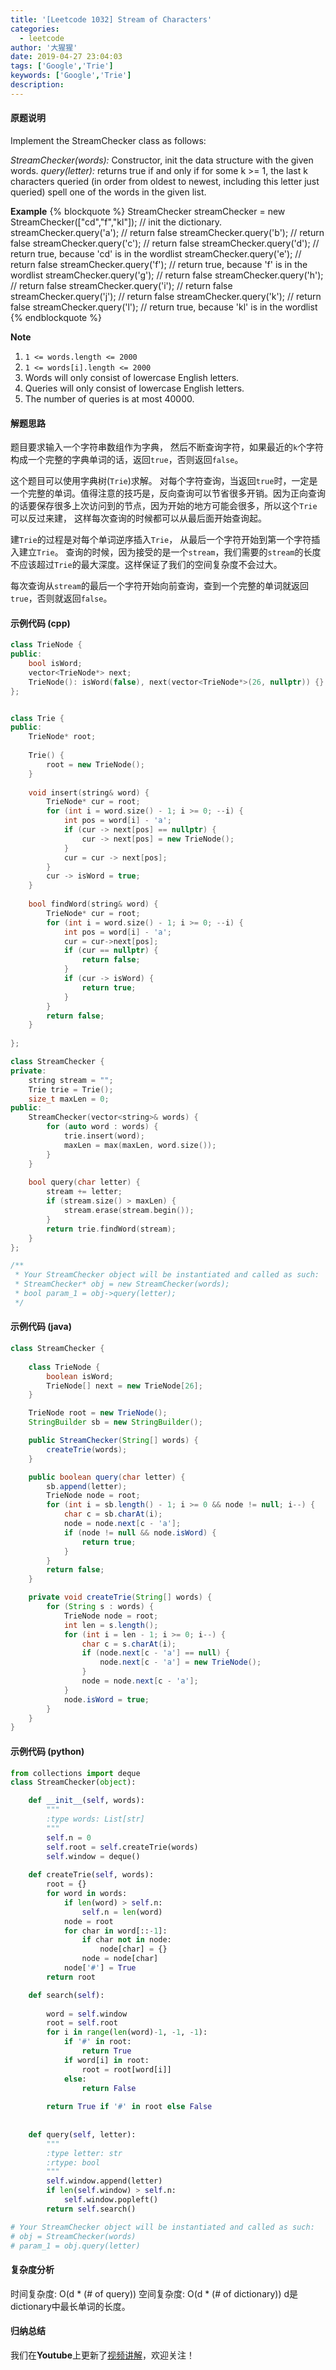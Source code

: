```yaml
---
title: '[Leetcode 1032] Stream of Characters'
categories:
  - leetcode
author: '大猩猩'
date: 2019-04-27 23:04:03
tags: ['Google','Trie']
keywords: ['Google','Trie']
description: 
---
```

#### 原题说明
Implement the StreamChecker class as follows:

  *StreamChecker(words):* Constructor, init the data structure with the given words.
  *query(letter):* returns true if and only if for some k >= 1, the last k characters queried (in order from oldest to newest, including this letter just queried) spell one of the words in the given list.

**Example**
{% blockquote %}
StreamChecker streamChecker = new StreamChecker(["cd","f","kl"]); // init the dictionary.
streamChecker.query('a');          // return false
streamChecker.query('b');          // return false
streamChecker.query('c');          // return false
streamChecker.query('d');          // return true, because 'cd' is in the wordlist
streamChecker.query('e');          // return false
streamChecker.query('f');          // return true, because 'f' is in the wordlist
streamChecker.query('g');          // return false
streamChecker.query('h');          // return false
streamChecker.query('i');          // return false
streamChecker.query('j');          // return false
streamChecker.query('k');          // return false
streamChecker.query('l');          // return true, because 'kl' is in the wordlist
{% endblockquote %}

**Note**
1. `1 <= words.length <= 2000`
2. `1 <= words[i].length <= 2000`
3. Words will only consist of lowercase English letters.
4. Queries will only consist of lowercase English letters.
5. The number of queries is at most 40000.
<!--more-->

#### 解题思路
题目要求输入一个字符串数组作为字典， 然后不断查询字符，如果最近的`k`个字符构成一个完整的字典单词的话，返回`true`，否则返回`false`。

这个题目可以使用字典树(`Trie`)求解。 对每个字符查询，当返回`true`时，一定是一个完整的单词。值得注意的技巧是，反向查询可以节省很多开销。因为正向查询的话要保存很多上次访问到的节点，因为开始的地方可能会很多，所以这个`Trie`可以反过来建， 这样每次查询的时候都可以从最后面开始查询起。

建`Trie`的过程是对每个单词逆序插入`Trie`， 从最后一个字符开始到第一个字符插入建立`Trie`。
查询的时候，因为接受的是一个`stream`，我们需要的`stream`的长度不应该超过`Trie`的最大深度。这样保证了我们的空间复杂度不会过大。

每次查询从`stream`的最后一个字符开始向前查询，查到一个完整的单词就返回`true`，否则就返回`false`。

#### 示例代码 (cpp)
```cpp
class TrieNode {
public:
    bool isWord;
    vector<TrieNode*> next;
    TrieNode(): isWord(false), next(vector<TrieNode*>(26, nullptr)) {}
};


class Trie {
public:
    TrieNode* root;
    
    Trie() {
        root = new TrieNode();
    }
    
    void insert(string& word) {
        TrieNode* cur = root;
        for (int i = word.size() - 1; i >= 0; --i) {
            int pos = word[i] - 'a';
            if (cur -> next[pos] == nullptr) {
                cur -> next[pos] = new TrieNode();
            }
            cur = cur -> next[pos]; 
        }
        cur -> isWord = true;
    }
  
    bool findWord(string& word) {
        TrieNode* cur = root;
        for (int i = word.size() - 1; i >= 0; --i) {
            int pos = word[i] - 'a';
            cur = cur->next[pos];
            if (cur == nullptr) {
                return false;
            }
            if (cur -> isWord) {
                return true;
            }
        }
        return false;
    }
    
};

class StreamChecker {
private:
    string stream = "";
    Trie trie = Trie();
    size_t maxLen = 0;
public:
    StreamChecker(vector<string>& words) {
        for (auto word : words) {
            trie.insert(word);
            maxLen = max(maxLen, word.size());
        }
    }
    
    bool query(char letter) {
        stream += letter;
        if (stream.size() > maxLen) {
            stream.erase(stream.begin());
        }
        return trie.findWord(stream);
    }
};

/**
 * Your StreamChecker object will be instantiated and called as such:
 * StreamChecker* obj = new StreamChecker(words);
 * bool param_1 = obj->query(letter);
 */
```

#### 示例代码 (java)
```java
class StreamChecker {
    
    class TrieNode {
        boolean isWord;
        TrieNode[] next = new TrieNode[26];
    }

    TrieNode root = new TrieNode();
    StringBuilder sb = new StringBuilder();

    public StreamChecker(String[] words) {
        createTrie(words);
    }

    public boolean query(char letter) {
        sb.append(letter);
        TrieNode node = root;
        for (int i = sb.length() - 1; i >= 0 && node != null; i--) {
            char c = sb.charAt(i);
            node = node.next[c - 'a'];
            if (node != null && node.isWord) {
                return true;
            }
        }
        return false;
    }

    private void createTrie(String[] words) {
        for (String s : words) {
            TrieNode node = root;
            int len = s.length();
            for (int i = len - 1; i >= 0; i--) {
                char c = s.charAt(i);
                if (node.next[c - 'a'] == null) {
                    node.next[c - 'a'] = new TrieNode();
                }
                node = node.next[c - 'a'];
            }
            node.isWord = true;
        }
    }
}
```

#### 示例代码 (python)
```python
from collections import deque
class StreamChecker(object):

    def __init__(self, words):
        """
        :type words: List[str]
        """
        self.n = 0
        self.root = self.createTrie(words)
        self.window = deque()
        
    def createTrie(self, words):
        root = {}
        for word in words:
            if len(word) > self.n:
                self.n = len(word)
            node = root
            for char in word[::-1]:
                if char not in node:
                    node[char] = {}
                node = node[char]
            node['#'] = True
        return root

    def search(self):
        
        word = self.window
        root = self.root
        for i in range(len(word)-1, -1, -1):
            if '#' in root:
                return True
            if word[i] in root:
                root = root[word[i]]
            else:
                return False
        
        return True if '#' in root else False 
        
    
    def query(self, letter):
        """
        :type letter: str
        :rtype: bool
        """
        self.window.append(letter)
        if len(self.window) > self.n:
            self.window.popleft()
        return self.search()

# Your StreamChecker object will be instantiated and called as such:
# obj = StreamChecker(words)
# param_1 = obj.query(letter)
```

#### 复杂度分析
时间复杂度: O(d \* (# of query))
空间复杂度: O(d \* (# of dictionary))
d是dictionary中最长单词的长度。

#### 归纳总结
我们在**Youtube**上更新了[视频讲解](https://youtu.be/VaRsfAZwEqI)，欢迎关注！